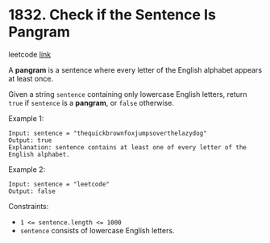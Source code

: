# 1832. Check if the Sentence Is Pangram

leetcode [link][problem]

A **pangram** is a sentence where every letter of the English alphabet appears at least once.

Given a string `sentence` containing only lowercase English letters, return `true` if `sentence` is a **pangram**, or `false` otherwise.

Example 1:

```
Input: sentence = "thequickbrownfoxjumpsoverthelazydog"
Output: true
Explanation: sentence contains at least one of every letter of the English alphabet.
```

Example 2:

```
Input: sentence = "leetcode"
Output: false
```

Constraints:

* `1 <= sentence.length <= 1000`
* `sentence` consists of lowercase English letters.

[problem]: https://leetcode.com/contest/weekly-contest-237/problems/check-if-the-sentence-is-pangram/
